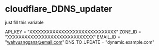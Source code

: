 # cloudflare_DDNS_updater

just fill this variable

API_KEY = "XXXXXXXXXXXXXXXXXXXXXXXXXXXXXX"
ZONE_ID = "XXXXXXXXXXXXXXXXXXXXXXXXXXXXXX"
EMAIL_ID = "wahyuanggana@email.com"
DNS_TO_UPDATE = "dynamic.example.com"


